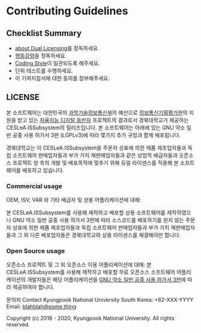# Contributing Guidelines

## Checklist Summary

- [about Dual Licensing](#about-dual-licensing)를 정독하세요.
- [행동강령](https://github.com/Katinor/CESLeA_readme_template/blob/master/CODE_OF_CONDUCT_ko.md)을 정독하세요.
- [Coding Style](https://www.python.org/dev/peps/pep-0008/)이 일관되도록 해주세요. <!--- You can use another coding style. just write below as additional paragraph-->
- 단위 테스트를 수행하세요.
- 이 기여지침서에 대한 동의를 첨부해주세요.

## LICENSE

본 소프트웨어는 대한민국의 [과학기술정보통신부]의 예산으로 [정보통신기획평가원]의 지원을 받고 있는 [자율지능 디지털 동반자] 프로젝트의 결과로서 경북대학교가 제공하는 CESLeA.ISSubsystem의 릴리즈입니다. 본 소프트웨어는 아래에 있는 GNU 약소 일반 공중 사용 허가서 3판 (LGPLv3)에 따라 몇가지 추가 규정과 함께 배포됩니다.

경북대학교는 이 CESLeA.ISSubsystem을 주문자 상표에 의한 제품 제조업자들과 독립 소프트웨어 판매업자들과 부가 가치 재판매업자들과 같은 상업적 배급자들과 오픈소스 프로젝트 양 측의 개발 및 배포목적에 맞추기 위해 듀얼 라이센스를 적용해 본 소프트웨어를 배포하고 있습니다.

### Commercial usage
OEM, ISV, VAR 와 기타 배급자 및 상용 어플리케이션에 대해:

본 CESLeA.ISSubsystem를 사용해 제작하고 배포할 상용 소프트웨어를 제작하였으나 GNU 약소 일반 공중 사용 허가서 3판에 따라 소스코드를 배포하기를 원치 않는 주문자 상표에 의한 제품 제조업자들과 독립 소프트웨어 판매업자들과 부가 가치 재판매업자들과 그 외 다른 배포업자들은 경북대학교와 상용 라이센스를 채결해야만 합니다.

### Open Source usage
오픈소스 프로젝트 및 그 외 오픈소스 이용 어플리케이션에 대해:
본 CESLeA.ISSubsystem를 사용해 제작하고 배포할 무료 오픈소스 소프트웨어 어플리케이션의 개발자들은 해당 어플리케이션을 [GNU 약소 일반 공중 사용 허가서 3판]에 따라 제공하여야 합니다.

문의처
Contact Kyungpook National University
South Korea: +82-XXX-YYYY
Email: blahblah@some.thing

Copyright (c) 2018 - 2020, Kyungpook National University. All rights reserved.


<!---
Here is for making links. if you used [blahblah] above this section, Here you can make them hypertext.
You need to change the destination of [license] and [README for Korean~~] to your own repository.
-->

[자율지능 디지털 동반자]: http://aicompanion.or.kr/
[과학기술정보통신부]: https://www.msit.go.kr/
[정보통신기획평가원]: https://www.iitp.kr/
[GNU 약소 일반 공중 사용 허가서 3판]: https://github.com/Ckst123/CESLeA/blob/dev/LICENSE